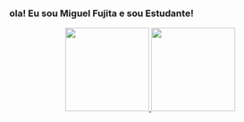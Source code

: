 ### ola! Eu sou Miguel Fujita e sou Estudante!
<div align="center">
  <a href="https://github.com/LoreMimi">
    <img height="150em" src="https://github-readme-stats.vercel.app/api?username=dsouloficial&count_private=true&include_all_commits=true&show_icons=true&theme=dracula&hide_border=false&show_owner=true"/>
    <img height="150em" src="https://github-readme-stats.vercel.app/api/top-langs/?username=dsouloficial&theme=dracula&hide_border=false&&layout=compact"/)
### Tecnologias que eu uso no meu dia a dia

